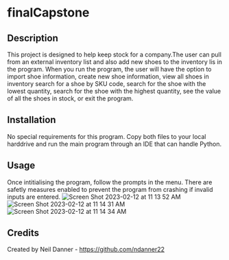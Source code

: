# finalCapstone

## Description
This project is designed to help keep stock for a company.The user can pull from an external inventory list and also add new shoes to the inventory lis
in the program. When you run the program, the user will have the option to import shoe information, create new shoe information, view all shoes in inventory
search for a shoe by SKU code, search for the shoe with the lowest quantity, search for the shoe with the highest quantity, see the value of all the shoes
in stock, or exit the program. 

## Installation
No special requirements for this program. Copy both files to your local harddrive and run the main program through an IDE that can handle Python. 

## Usage
Once intitialising the program, follow the prompts in the menu. There are safetly measures enabled to prevent the program from crashing if invalid inputs
are entered. 
![Screen Shot 2023-02-12 at 11 13 52 AM](https://user-images.githubusercontent.com/123901651/218313897-e2fbaa3f-d979-4259-a665-27825a012003.png)
![Screen Shot 2023-02-12 at 11 14 31 AM](https://user-images.githubusercontent.com/123901651/218313904-9392e52e-986e-408e-a165-144f6ab594a3.png)
![Screen Shot 2023-02-12 at 11 14 34 AM](https://user-images.githubusercontent.com/123901651/218313905-18b72d1c-5801-43cb-8391-4f529628e0e5.png)

## Credits
Created by Neil Danner - https://github.com/ndanner22
